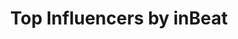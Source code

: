 ---
title: Top Influencers by inBeat
description: Top influencers per platform, niche, country and city, provided by inBeat.
layout: top-page
platforms:
  - name: Instagram
    niches:
      - name: actors and actresses
        link: /instagram/actors-actresses
      - name: architecture
        link: /instagram/architecture
      - name: athletes
        link: /instagram/athletes
      - name: badminton players
        link: /instagram/badminton-players
      - name: bakers
        link: /instagram/bakers
      - name: barbers
        link: /instagram/barbers
      - name: basketball players
        link: /instagram/basketball-players
      - name: beauty
        link: /instagram/beauty
      - name: bloggers
        link: /instagram/bloggers
      - name: bmx
        link: /instagram/bmx
      - name: bodyboard
        link: /instagram/bodyboard
      - name: bodybuilding
        link: /instagram/bodybuilding
      - name: boxers
        link: /instagram/boxers
      - name: calisthenics
        link: /instagram/calisthenics
      - name: camping
        link: /instagram/camping
      - name: cat owners
        link: /instagram/cat-owners
      - name: chefs
        link: /instagram/chefs
      - name: christian
        link: /instagram/christian
      - name: cinema
        link: /instagram/cinema
      - name: climbers
        link: /instagram/climbers
      - name: comedians
        link: /instagram/comedians
      - name: comics
        link: /instagram/comics
      - name: cooking
        link: /instagram/cooking
      - name: cosmetics
        link: /instagram/cosmetics
      - name: craft beer
        link: /instagram/craft-beer
      - name: crafts and DIY
        link: /instagram/crafts-diy
      - name: cricket players
        link: /instagram/cricket-players
      - name: crossfit
        link: /instagram/crossfit
      - name: cyclists
        link: /instagram/cyclists
      - name: dancers
        link: /instagram/dancers
      - name: divers
        link: /instagram/divers
      - name: djs
        link: /instagram/djs
      - name: dog owners
        link: /instagram/dog-owners
      - name: drummers
        link: /instagram/drummers
      - name: entrepreneurs
        link: /instagram/entrepreneurs
      - name: environmental
        link: /instagram/environmentalist
      - name: fashion
        link: /instagram/fashion
      - name: fitness
        link: /instagram/fitness
      - name: food
        link: /instagram/food
      - name: gaming
        link: /instagram/gaming
      - name: gardening
        link: /instagram/gardening
      - name: golfers
        link: /instagram/golfers
      - name: gospel
        link: /instagram/gospel
      - name: graffiti
        link: /instagram/graffiti
      - name: graphic-designers
        link: /instagram/graphic-designers
      - name: guitar
        link: /instagram/guitar
      - name: gymnasts
        link: /instagram/gymnasts
      - name: hair dressers
        link: /instagram/hair-dressers
      - name: handball players
        link: /instagram/handball-players
      - name: health
        link: /instagram/health
      - name: hip-hop
        link: /instagram/hip-hop
      - name: hockey players
        link: /instagram/hockey-players
      - name: home decor
        link: /instagram/home-decor
      - name: hypebeast
        link: /instagram/hypebeast
      - name: illustrators
        link: /instagram/illustrators
      - name: ironman
        link: /instagram/ironman
      - name: jiu-jitsu fighters
        link: /instagram/jiu-jitsu-fighters
      - name: journalists
        link: /instagram/journalists
      - name: judo fighters
        link: /instagram/judo-fighters
      - name: karate fighters
        link: /instagram/karate-fighters
      - name: kayak
        link: /instagram/kayak
      - name: lacrosse players
        link: /instagram/lacrosse-players
      - name: lifestyle
        link: /instagram/lifestyle
      - name: lingerie
        link: /instagram/lingerie
      - name: longboard
        link: /instagram/longboard
      - name: makeup
        link: /instagram/makeup
      - name: makeup artists
        link: /instagram/makeup-artists
      - name: marathon
        link: /instagram/marathon
      - name: mma fighters
        link: /instagram/mma-fighters
      - name: models
        link: /instagram/models
      - name: mothers
        link: /instagram/mothers
      - name: motivational speakers
        link: /instagram/motivational-speakers
      - name: muay thai fighters
        link: /instagram/muay-thai-fighters
      - name: music
        link: /instagram/music
      - name: nail artists
        link: /instagram/nail-artists
      - name: nutrition
        link: /instagram/nutrition
      - name: olympian athletes
        link: /instagram/olympian-athletes
      - name: outdoors
        link: /instagram/outdoors
      - name: painters
        link: /instagram/painters
      - name: performing artists
        link: /instagram/performing-artists
      - name: photographers
        link: /instagram/photographers
      - name: pilates
        link: /instagram/pilates
      - name: plus size influencers
        link: /instagram/plus-size-influencers
      - name: pole dancers
        link: /instagram/pole-dancers
      - name: punk
        link: /instagram/punk
      - name: racing
        link: /instagram/racing
      - name: rappers
        link: /instagram/rappers
      - name: reggae
        link: /instagram/reggae
      - name: rowing
        link: /instagram/rowing
      - name: rugby players
        link: /instagram/rugby-players
      - name: runners
        link: /instagram/runners
      - name: scrapbooking
        link: /instagram/scrapbooking
      - name: sculptors
        link: /instagram/sculptors
      - name: singers
        link: /instagram/singers
      - name: skiing
        link: /instagram/skiing
      - name: skincare
        link: /instagram/skincare
      - name: soccer-players
        link: /instagram/soccer-players
      - name: softball-players
        link: /instagram/softball-players
      - name: songwriters
        link: /instagram/songwriters
      - name: stylists
        link: /instagram/stylists
      - name: surf
        link: /instagram/surf
      - name: tattoo-artists
        link: /instagram/tattoo-artists
      - name: tennis players
        link: /instagram/tennis-players
      - name: theater
        link: /instagram/theater
      - name: travel
        link: /instagram/travel
      - name: triathlon athletes
        link: /instagram/triathlon-athletes
      - name: TV hosts and anchors
        link: /instagram/tv-hosts-and-anchors
      - name: vegan
        link: /instagram/vegan
      - name: violin
        link: /instagram/violin-players
      - name: volleyball-players
        link: /instagram/volleyball-players
      - name: wedding
        link: /instagram/wedding
      - name: weightlifters
        link: /instagram/weightlifters
      - name: wellness
        link: /instagram/wellness
      - name: wrestlers
        link: /instagram/wrestlers
      - name: yoga
        link: /instagram/yoga
      - name: zen meditation
        link: /instagram/zen-meditation
      - name: zumba
        link: /instagram/zumba
    countries:
      - name: Algeria
        link: /instagram/algeria
      - name: Argentina
        link: /instagram/argentina
      - name: Australia
        link: /instagram/australia
      - name: Austria
        link: /instagram/austria
      - name: Belarus
        link: /instagram/belarus
      - name: Belgium
        link: /instagram/belgium
      - name: Brazil
        link: /instagram/brazil
      - name: Canada
        link: /instagram/canada
      - name: Chile
        link: /instagram/chile
      - name: Colombia
        link: /instagram/colombia
      - name: Croatia
        link: /instagram/croatia
      - name: Ecuador
        link: /instagram/ecuador
      - name: Finland
        link: /instagram/finland
      - name: France
        link: /instagram/france
      - name: Germany
        link: /instagram/germany
      - name: Greece
        link: /instagram/greece
      - name: Hong Kong SAR China
        link: /instagram/hong-kong-sar-china
      - name: Hungary
        link: /instagram/hungary
      - name: India
        link: /instagram/india
      - name: Indonesia
        link: /instagram/indonesia
      - name: Ireland
        link: /instagram/ireland
      - name: Israel
        link: /instagram/israel
      - name: Italy
        link: /instagram/italy
      - name: Japan
        link: /instagram/japan
      - name: Kuwait
        link: /instagram/kuwait
      - name: Malaysia
        link: /instagram/malaysia
      - name: Morocco
        link: /instagram/morocco
      - name: Nigeria
        link: /instagram/nigeria
      - name: Norway
        link: /instagram/norway
      - name: Pakistan
        link: /instagram/pakistan
      - name: Peru
        link: /instagram/peru
      - name: Poland
        link: /instagram/poland
      - name: Portugal
        link: /instagram/portugal
      - name: Russia
        link: /instagram/russia
      - name: Saudi Arabia
        link: /instagram/saudi-arabia
      - name: Serbia
        link: /instagram/serbia
      - name: Singapore
        link: /instagram/singapore
      - name: Slovakia
        link: /instagram/slovakia
      - name: South Africa
        link: /instagram/south-africa
      - name: South Korea
        link: /instagram/south-korea
      - name: Spain
        link: /instagram/spain
      - name: Switzerland
        link: /instagram/switzerland
      - name: Taiwan
        link: /instagram/taiwan
      - name: Thailand
        link: /instagram/thailand
      - name: Turkey
        link: /instagram/turkey
      - name: Ukraine
        link: /instagram/ukraine
      - name: United Arab Emirates
        link: /instagram/united-arab-emirates
      - name: United Kingdom
        link: /instagram/united-kingdom
      - name: United States
        link: /instagram/united-states
      - name: Venezuela
        link: /instagram/venezuela
      - name: Vietnam
        link: /instagram/vietnam
    cities:
      - name: Incheon
        link: /instagram/south-korea/incheon
      - name: Madrid
        link: /instagram/spain/madrid
      - name: Las Vegas
        link: /instagram/united-states/las-vegas
      - name: Mumbai
        link: /instagram/india/mumbai
      - name: London
        link: /instagram/united-kingdom/london
      - name: Los Angeles
        link: /instagram/united-states/los-angeles
      - name: Izmir
        link: /instagram/turkey/izmir
      - name: Vancouver
        link: /instagram/canada/vancouver
      - name: Osaka
        link: /instagram/japan/osaka
      - name: Seoul
        link: /instagram/south-korea/seoul
      - name: New York
        link: /instagram/united-states/new-york
      - name: Miami
        link: /instagram/united-states/miami
      - name: Phoenix
        link: /instagram/united-states/phoenix
      - name: Rio de Janeiro
        link: /instagram/brazil/rio-de-janeiro
      - name: Milan
        link: /instagram/italy/milan
      - name: Durban
        link: /instagram/south-africa/durban
      - name: Austin
        link: /instagram/united-states/austin
      - name: Berlin
        link: /instagram/germany/berlin
      - name: New Delhi
        link: /instagram/india/new-delhi
      - name: Turin
        link: /instagram/italy/turin
      - name: Sydney
        link: /instagram/australia/sydney
      - name: Jakarta
        link: /instagram/indonesia/jakarta
      - name: Barcelona
        link: /instagram/spain/barcelona
      - name: Manchester
        link: /instagram/united-kingdom/manchester
      - name: Medellín
        link: /instagram/colombia/medellin
      - name: Hamburg
        link: /instagram/germany/hamburg
      - name: Chiang mai
        link: /instagram/thailand/chiang-mai
      - name: Bangkok
        link: /instagram/thailand/bangkok
      - name: Istanbul
        link: /instagram/turkey/istanbul
      - name: Bogotá
        link: /instagram/colombia/bogota
      - name: Houston
        link: /instagram/united-states/houston
      - name: Birmingham
        link: /instagram/united-kingdom/birmingham
      - name: Cali
        link: /instagram/colombia/cali
      - name: Porto
        link: /instagram/portugal/porto
      - name: Sao Paulo
        link: /instagram/brazil/sao-paulo
      - name: San Francisco
        link: /instagram/united-states/san-francisco
      - name: Atlanta
        link: /instagram/united-states/atlanta
      - name: Capetown
        link: /instagram/south-africa/capetown
      - name: Bali
        link: /instagram/indonesia/bali
      - name: Seattle
        link: /instagram/united-states/seattle
      - name: Toronto
        link: /instagram/canada/toronto
      - name: Rome
        link: /instagram/italy/rome
      - name: Tokyo
        link: /instagram/japan/tokyo
      - name: Chicago
        link: /instagram/united-states/chicago
      - name: Dallas
        link: /instagram/united-states/dallas
      - name: Montreal
        link: /instagram/canada/montreal
      - name: Boston
        link: /instagram/united-states/boston
      - name: Philadelphia
        link: /instagram/united-states/philadelphia
      - name: San Antonio
        link: /instagram/united-states/san-antonio
      - name: Denver
        link: /instagram/united-states/denver
      - name: Melbourne
        link: /instagram/australia/melbourne
      - name: Lisbon
        link: /instagram/portugal/lisbon
      - name: Konya
        link: /instagram/turkey/konya
      - name: Brisbane
        link: /instagram/australia/brisbane
      - name: Busan
        link: /instagram/south-korea/busan
      - name: Ankara
        link: /instagram/turkey/ankara
      - name: San Diego
        link: /instagram/united-states/san-diego
      - name: Kyoto
        link: /instagram/japan/kyoto
---